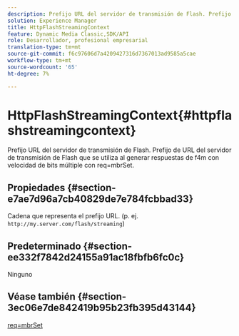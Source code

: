 ```yaml
---
description: Prefijo URL del servidor de transmisión de Flash. Prefijo de URL del servidor de transmisión de Flash que se utiliza al generar respuestas de f4m con velocidad de bits múltiple con req=mbrSet.
solution: Experience Manager
title: HttpFlashStreamingContext
feature: Dynamic Media Classic,SDK/API
role: Desarrollador, profesional empresarial
translation-type: tm+mt
source-git-commit: f6c97606d7a4209427316d7367013ad9585a5cae
workflow-type: tm+mt
source-wordcount: '65'
ht-degree: 7%

---
```



# HttpFlashStreamingContext{#httpflashstreamingcontext}

Prefijo URL del servidor de transmisión de Flash. Prefijo de URL del servidor de transmisión de Flash que se utiliza al generar respuestas de f4m con velocidad de bits múltiple con req=mbrSet.

## Propiedades {#section-e7ae7d96a7cb40829de7e784fcbbad33}

Cadena que representa el prefijo URL. (p. ej. `http://my.server.com/flash/streaming`)

## Predeterminado {#section-ee332f7842d24155a91ac18fbfb6fc0c}

Ninguno

## Véase también {#section-3ec06e7de842419b95b23fb395d43144}

[req=mbrSet](../../../../../is-api/http-ref/image-serving-api-ref/c-http-protocol-reference/c-command-reference/r-req/r-mbrset.md#reference-603d75babde74508a878c27bd4cced73)
